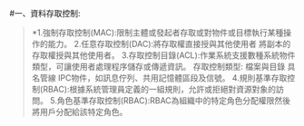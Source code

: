   #一、資料存取控制:
   >*1.強制存取控制(MAC):限制主體或發起者存取或對物件或目標執行某種操作的能力。
   2.任意存取控制(DAC):將存取權直接授與其他使用者  將副本的存取權授與其他使用者。
   3.存取控制目錄(ACL):作業系統支援數種系統物件類型，可讓使用者處理程序儲存或傳遞資訊。
   存取控制類型: 檔案與目錄 具名管線 IPC物件，如訊息佇列、共用記憶體區段及信號。
   4.規則基準存取控制(RBAC):根據系統管理員定義的一組規則，允許或拒絕對資源對象的訪問。
   5.角色基準存取控制(RBAC):RBAC為組織中的特定角色分配權限然後將用戶分配給該特定角色。
